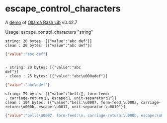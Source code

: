 # escape_control_characters

A [demo](../README.md#demos) of [Ollama Bash Lib](https://github.com/attogram/ollama-bash-lib) v0.42.7

Usage: escape_control_characters "string"


```
string: 20 bytes: [{"value":"abc def"}]
clean : 20 bytes: [{"value":"abc def"}]
```
```json
{"value":"abc def"}
```
```

- string: 20 bytes: [{"value":"abc
def"}]
- clean : 25 bytes: [{"value":"abc\u000adef"}]
```
```json
{"value":"abc\ndef"}
```

```
string: 79 bytes: [{"value":"bell:, form-feed:
, carriage-return:, escape:, unit-separator:"}]
clean : 104 bytes: [{"value":"bell:\u0007, form-feed:\u000a, carriage-return:\u000b, escape:\u0017, unit-separator:\u0019"}]
```
```json
{"value":"bell:\u0007, form-feed:\n, carriage-return:\u000b, escape:\u0017, unit-separator:\u0019"}
```
